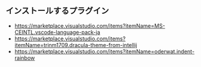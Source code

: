 ## インストールするプラグイン
- https://marketplace.visualstudio.com/items?itemName=MS-CEINTL.vscode-language-pack-ja
- https://marketplace.visualstudio.com/items?itemName=trinm1709.dracula-theme-from-intellij
- https://marketplace.visualstudio.com/items?itemName=oderwat.indent-rainbow
